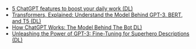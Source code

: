 

- [5 ChatGPT features to boost your daily work (DL)](https://medium.com/geekculture/5-chatgpt-features-to-boost-your-daily-work-404478fd70ca)
- [Transformers, Explained: Understand the Model Behind GPT-3, BERT, and T5 (DL)](https://medium.com/towards-data-science/transformers-explained-understand-the-model-behind-gpt-3-bert-and-t5-cdbf3fc8a40a)
- [How ChatGPT Works: The Model Behind The Bot DL)](https://towardsdatascience.com/how-chatgpt-works-the-models-behind-the-bot-1ce5fca96286)
- [Unleashing the Power of GPT-3: Fine-Tuning for Superhero Descriptions (DL)](https://towardsdatascience.com/unleashing-the-power-of-gpt-how-to-fine-tune-your-model-da35c90766c4)
